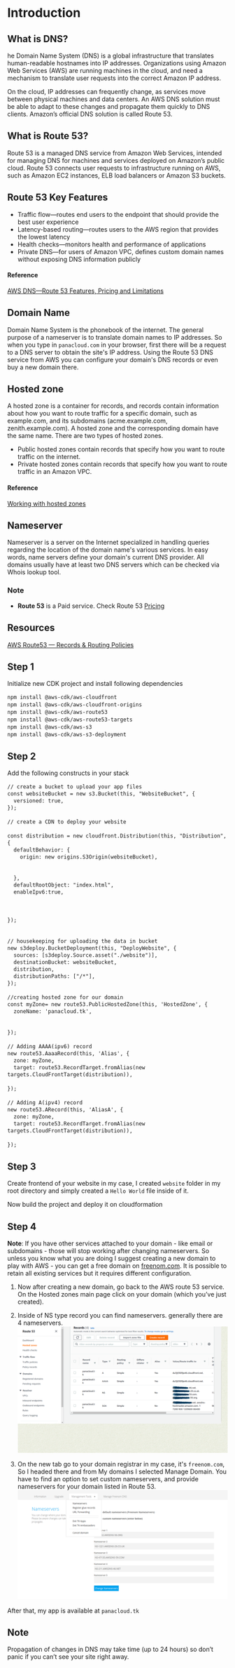 # Introduction
## What is DNS?
he Domain Name System (DNS) is a global infrastructure that translates human-readable hostnames into IP addresses. Organizations using Amazon Web Services (AWS) are running machines in the cloud, and need a mechanism to translate user requests into the correct Amazon IP address.

On the cloud, IP addresses can frequently change, as services move between physical machines and data centers. An AWS DNS solution must be able to adapt to these changes and propagate them quickly to DNS clients. Amazon’s official DNS solution is called Route 53.
## What is Route 53?
Route 53 is a managed DNS service from Amazon Web Services, intended for managing DNS for machines and services deployed on Amazon’s public cloud. Route 53 connects user requests to infrastructure running on AWS, such as Amazon EC2 instances, ELB load balancers or Amazon S3 buckets.
## Route 53 Key Features
- Traffic flow—routes end users to the endpoint that should provide the best user experience
- Latency-based routing—routes users to the AWS region that provides the lowest latency
- Health checks—monitors health and performance of applications
- Private DNS—for users of Amazon VPC, defines custom domain names without exposing DNS information publicly
#### Reference
[AWS DNS—Route 53 Features, Pricing and Limitations](https://ns1.com/resources/aws-dns?ns1_gad&utm_medium=ppc&utm_campaign=KB_DSA_Miner&utm_source=adwords&utm_term=&hsa_net=adwords&hsa_acc=2820460118&hsa_mt=b&hsa_ad=460843015360&hsa_src=g&hsa_ver=3&hsa_cam=1455218152&hsa_grp=116479372748&hsa_tgt=dsa-19959388920&hsa_kw=&gclid=CjwKCAiA_eb-BRB2EiwAGBnXXvQDAkWJp_6pkLy_6y6nySt-iJsPsXYAEpx6XscmfHcnlQlMBrQqsBoClaQQAvD_BwE) 


## Domain Name
Domain Name System is the phonebook of the internet. The general purpose of a nameserver is to translate domain names to IP addresses. So when you type in `panacloud.com` in your browser, first there will be a request to a DNS server to obtain the site's IP address. Using the Route 53 DNS service from AWS you can configure your domain's DNS records or even buy a new domain there. 

## Hosted zone
A hosted zone is a container for records, and records contain information about how you want to route traffic for a specific domain, such as example.com, and its subdomains (acme.example.com, zenith.example.com). A hosted zone and the corresponding domain have the same name. There are two types of hosted zones.
- Public hosted zones contain records that specify how you want to route traffic on the internet.
- Private hosted zones contain records that specify how you want to route traffic in an Amazon VPC. 

#### Reference
[Working with hosted zones](https://docs.aws.amazon.com/Route53/latest/DeveloperGuide/hosted-zones-working-with.html)


## Nameserver
Nameserver is a server on the Internet specialized in handling queries regarding the location of the domain name's various services. In easy words, name servers define your domain's current DNS provider. All domains usually have at least two DNS servers which can be checked via Whois lookup tool.



### Note
- **Route 53** is a Paid service. Check Route 53 [Pricing](https://aws.amazon.com/route53/pricing/)

## Resources
[AWS Route53 — Records & Routing Policies](https://medium.com/@kumargaurav1247/aws-route53-records-routing-policies-f3657b01ffa2)

## Step 1

Initialize new CDK project and install following dependencies
```bash
npm install @aws-cdk/aws-cloudfront
npm install @aws-cdk/aws-cloudfront-origins
npm install @aws-cdk/aws-route53
npm install @aws-cdk/aws-route53-targets 
npm install @aws-cdk/aws-s3
npm install @aws-cdk/aws-s3-deployment
``` 

## Step 2
Add the following constructs in your stack
```typesscript
// create a bucket to upload your app files
const websiteBucket = new s3.Bucket(this, "WebsiteBucket", {
  versioned: true,
});

// create a CDN to deploy your website

const distribution = new cloudfront.Distribution(this, "Distribution", {
  defaultBehavior: {
    origin: new origins.S3Origin(websiteBucket),

    
  },
  defaultRootObject: "index.html",
  enableIpv6:true,
  

  
});


// housekeeping for uploading the data in bucket 
new s3deploy.BucketDeployment(this, "DeployWebsite", {
  sources: [s3deploy.Source.asset("./website")],
  destinationBucket: websiteBucket,
  distribution,
  distributionPaths: ["/*"],
});

//creating hosted zone for our domain
const myZone= new route53.PublicHostedZone(this, 'HostedZone', {
  zoneName: 'panacloud.tk',


});

// Adding AAAA(ipv6) record
new route53.AaaaRecord(this, 'Alias', {
  zone: myZone,
  target: route53.RecordTarget.fromAlias(new targets.CloudFrontTarget(distribution)),

});

// Adding A(ipv4) record
new route53.ARecord(this, 'AliasA', {
  zone: myZone,
  target: route53.RecordTarget.fromAlias(new targets.CloudFrontTarget(distribution)),

});

```
## Step 3
Create frontend of your website in my case, I created `website` folder in my root directory and simply created a `Hello World` file inside of it.

Now build the project and deploy it on cloudformation


## Step 4
**Note**: If you have other services attached to your domain - like email or subdomains - those will stop working after changing nameservers. So unless you know what you are doing I suggest creating a new domain to play with AWS - you can get a free domain on [freenom.com](https://www.freenom.com/). It is possible to retain all existing services but it requires different configuration.

1. Now after creating a new domain, go back to the AWS route 53 service. On the Hosted zones main page click on your domain (which you’ve just created).

2. Inside of NS type record you can find nameservers. generally there are 4 nameservers.
![Nameservers](imgs/nameservers.png)

3. On the new tab go to your domain registrar in my case, it's `freenom.com`, So I headed there and from My domains I selected Manage Domain. You have to find an option to set custom nameservers, and provide nameservers for your domain listed in Route 53.
![NameserversSettings](imgs/nameserverSetting.png)

After that, my app is available at `panacloud.tk`


## Note
Propagation of changes in DNS may take time (up to 24 hours) so don’t panic if you can’t see your site right away.
